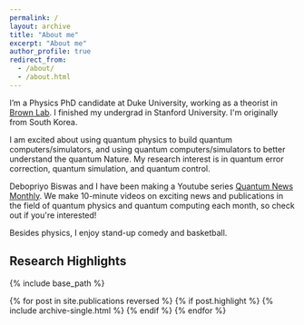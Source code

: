 ```yaml
---
permalink: /
layout: archive
title: "About me"
excerpt: "About me"
author_profile: true
redirect_from: 
  - /about/
  - /about.html
---
```


I’m a Physics PhD candidate at Duke University, working as a theorist in [Brown Lab](https://brownlab.pratt.duke.edu/). I finished my undergrad in Stanford University. I'm originally from South Korea. 

I am excited about using quantum physics to build quantum computers/simulators, and using quantum computers/simulators to better understand the quantum Nature. My research interest is in quantum error correction, quantum simulation, and quantum control. 

Debopriyo Biswas and I have been making a Youtube series [Quantum News Monthly](https://mkangquantum.github.io/quantum-news-monthly/). We make 10-minute videos on exciting news and publications in the field of quantum physics and quantum computing each month, so check out if you're interested! 

Besides physics, I enjoy stand-up comedy and basketball.

## Research Highlights

{% include base_path %}

{% for post in site.publications reversed %}
  {% if post.highlight %}
  {% include archive-single.html %}
  {% endif %}
{% endfor %}
